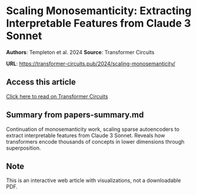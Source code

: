 # Scaling Monosemanticity: Extracting Interpretable Features from Claude 3 Sonnet

**Authors**: Templeton et al. 2024
**Source**: Transformer Circuits

**URL**: https://transformer-circuits.pub/2024/scaling-monosemanticity/

## Access this article

[Click here to read on Transformer Circuits](https://transformer-circuits.pub/2024/scaling-monosemanticity/)

## Summary from papers-summary.md

Continuation of monosemanticity work, scaling sparse autoencoders to extract interpretable features from Claude 3 Sonnet. Reveals how transformers encode thousands of concepts in lower dimensions through superposition.

## Note

This is an interactive web article with visualizations, not a downloadable PDF.